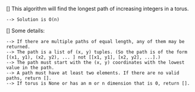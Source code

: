 [] This algorithm will find the longest path of increasing integers in a torus. 

    --> Solution is O(n)

[] Some details:

    --> If there are multiple paths of equal length, any of them may be returned.
    --> The path is a list of (x, y) tuples. (So the path is of the form [(x1, y1), (x2, y2), ... ] not [[x1, y1], [x2, y2], ...].)
    --> The path must start with the (x, y) coordinates with the lowest value in the path.
    --> A path must have at least two elements. If there are no valid paths, return [].
    --> If torus is None or has an m or n dimension that is 0, return [].
